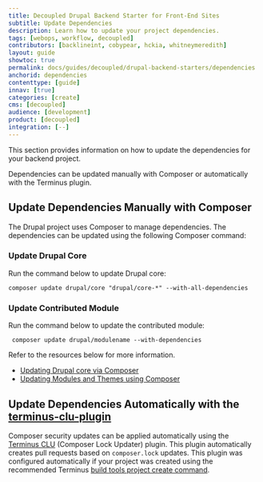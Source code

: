 ```yaml
---
title: Decoupled Drupal Backend Starter for Front-End Sites
subtitle: Update Dependencies
description: Learn how to update your project dependencies.
tags: [webops, workflow, decoupled]
contributors: [backlineint, cobypear, hckia, whitneymeredith]
layout: guide
showtoc: true
permalink: docs/guides/decoupled/drupal-backend-starters/dependencies
anchorid: dependencies
contenttype: [guide]
innav: [true]
categories: [create]
cms: [decoupled]
audience: [development]
product: [decoupled]
integration: [--]
---
```


This section provides information on how to update the dependencies for your backend project.

Dependencies can be updated manually with Composer or automatically with the Terminus plugin.

## Update Dependencies Manually with Composer

The Drupal project uses Composer to manage dependencies. The dependencies can be updated using the following Composer command:

### Update Drupal Core

Run the command below to update Drupal core:

  ```bash{promptUser: user}
  composer update drupal/core "drupal/core-*" --with-all-dependencies
  ```

### Update Contributed Module

Run the command below to update the contributed module:

  ```bash{promptUser: user}
   composer update drupal/modulename --with-dependencies
  ```

Refer to the resources below for more information.

- [Updating Drupal core via Composer](https://www.drupal.org/docs/updating-drupal/updating-drupal-core-via-composer)
- [Updating Modules and Themes using Composer](https://www.drupal.org/docs/updating-drupal/updating-modules-and-themes-using-composer)

## Update Dependencies Automatically with the [terminus-clu-plugin](https://github.com/pantheon-systems/terminus-clu-plugin)

Composer security updates can be applied automatically using the [Terminus CLU](https://github.com/pantheon-systems/terminus-clu-plugin)
(Composer Lock Updater) plugin. This plugin automatically creates pull requests based on `composer.lock` updates. This plugin was configured automatically if your project was created using the recommended Terminus [build tools project create command](creating-new-project.md).
